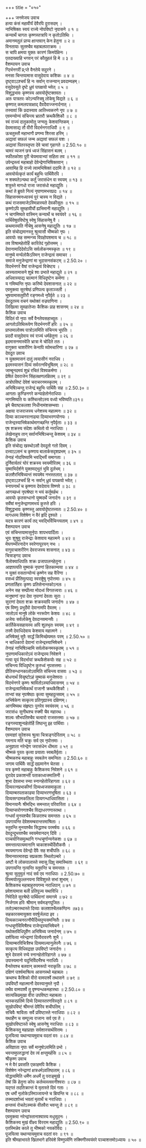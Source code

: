 +++
title = "०५०"

+++
जनमेजय उवाच  
हत्या कंसं महावीर्यं देवैरपि दुरासदम् ।  
नाभिषिक्तः स्वयं राज्ये नोपविष्टो नृपासने ॥ १ ॥  
कन्यार्थे चागतः कृष्णस्तत्रापि न कृतोऽतिथिः ।  
अमानमतुलं प्राप्य क्षान्तवान् केन हेतुना ॥ २ ॥  
विनतायाः सुतश्चैव महाबलपराक्रमः ।  
स चापि क्षमया युक्तः कारणं किमपेक्षिनः ।  
एतदाख्याहि भगवन् परं कौतूहलं हि मे ॥ ३ ॥  
वैशम्पायन उवाच  
ग्दिर्भनगरीं प्र;प्ते वैनतेये सदुरने ।  
मनसा चिन्तयामास वासुदेवाय कशिकः ॥ ४ ॥  
दृष्ट्वाऽऽश्चर्यं हि नः सर्वान् राजन्यान् प्रवदाम्यहम्।  
वसुदेवसुते दृष्टे ध्रुवं पापक्षयो भवेत् ॥ ५ ॥  
विशुद्धभावः कृष्णस्य आवयोर्दृष्टक्तवतः ।  
अतः पात्रतरः कोऽन्यस्त्रिषु लोकेषु विद्यते ॥ ६ ॥  
कृष्णात् कमलपत्राक्षाद् दैवदैवाज्जनार्दनात् ।  
तस्यावां किं प्रदास्याव आतिथ्यकरणे नृप ॥ ७ ॥  
एवमन्योन्यं संचिन्त्य भ्रातरौ क्रथकैशिकौ ॥ ८ ॥  
स्वं राज्यं दातुकामोतु जग्मतुः केशवान्तिकम् ।  
देवमासाद्य तौ वीरौ विदर्भनगराधिपौ ॥ ९ ॥  
ऊचतुस्तौ महाभागौ प्रणम्य शिरसा हरिम् ।  
अद्यावां सफलं जन्म अद्यावां सफलं यशः ।  
अद्यावां पितरस्तृप्ता देवे चावां गृहागते ॥ 2.50.१० ॥  
चामरं व्यजनं छत्रं ध्वजं सिंहासनं बलम् ।  
स्फीतकोशा पुरी चेयमावाभ्यां सहिता तव ॥ ११ ॥  
उपेन्द्रस्त्वं महाबाहो देवेन्द्रेणाभिषिक्तवान् ।  
आवामिह हि राज्ये त्वामभिषिक्तं ददामि ते ॥ १२ ॥  
आवयोर्यत्कृतं कार्यं बहुभिः पार्थिवैरपि ।  
न शक्यतेऽन्यथा कर्तुं जरासंधेन वा स्वयम् ॥ १३ ॥  
शत्रुस्ते मागधो राजा जरासंधो महाद्युतिः ।  
कथां ते ब्रुवते नित्यं नृपाणामभयप्रदः ॥ १४ ॥  
सिंहासनमनध्यास्यं पुरं चास्य न विद्यते ।  
कथं राजसमाजेऽस्मिन्नास्यते देवकीसुतः ॥ १५ ॥  
कृष्णोऽपि सुमहावीर्यो ह्यभिमानी महाद्युतिः ।  
न चागमिष्यते वास्मिन् कन्यार्थे च स्वयंवरे ॥ १६ ॥  
पार्थिवेषूपविष्टेषु स्वेषु सिंहासनेषु वै ।  
कथमास्यति नीचेषु आसनेषु महाद्युतिः ॥ १७ ॥  
इति संचोद्यमानस्तु श्रुत्वासौ भीष्मको नृपः ।  
आवयोः सह सम्मन्त्र्य विग्रहोपशमाय च ॥ १८ ॥  
तव विश्रामहेतोर्हि कारितेदं गृहोत्तमम् ।  
देवानामादिदेवोऽसि सर्वलोकनमस्कृतः ॥ १९ ॥  
मानुष्ये मर्न्यलोकैऽस्मिन् राजेन्द्रत्वं समाचर ।  
समाजे मनुजेन्द्राणां मा भूदासनसंकटम् ॥ 2.50.२० ।  
विदर्भनगरे वैषां राजेन्द्रत्वं विचेष्टय ।  
आस्यतामासने शुभ्रे श्वः प्रभाते महाद्युते ॥ २१ ॥  
अधिवास्याद्य चात्मानं विधिदृष्टेन कर्मणा ।  
य गमिष्यन्ति नृपाः करिष्ये देवशासनात् ॥ २२ ॥  
एवमुक्त्वा सुरश्रेष्ठं प्रणिपत्य कृताञ्जली ।  
भूषयामासतुवीरौ रङ्गमध्ये नृपैर्वृते ॥ २३ ॥  
देवदूतस्य वचनं यथोक्तं वज्रपाणिना ।  
लिखित्वा सुमहातेजाः कैशिकः प्राह शासनम् ॥ २४ ॥  
कैशिक उवाच  
विदितं वो नृपाः सर्वे वैनतेयसहाच्युतः ।  
आगतोऽतिथिरूपेण विदर्भनगरीं हरिः ॥ २५ ॥  
प्राप्तमालोक्य पात्रोऽयमिति संचिन्त्य भूपतिः ।  
प्रददौ वासुदेवाय स्वं राज्यं धर्महेतुना ॥ २६ ॥  
इदमासनमास्वेति भ्रात्रा मे चोदिते ततः ।  
वागुक्ता चाशरीरेण केनापि व्योमचारिणा ॥ २७ ॥  
देवदूत उवाच  
न युक्तमासनं दातुं त्वयासीनं नराधिप ।  
इदमस्यासनं दिव्यं सर्वरत्नविभूषितम् ॥ २८ ॥  
जाम्बूनदमयं शुभ्रं रचितं विश्वकर्मणा ।  
प्रेषितं देवराजेन सिंहलक्षणलक्षितम् ॥ २९ ॥  
अत्रोपविष्टं देवेशं चराचरनमस्कृतम् ।  
अभिषिञ्चन्तु राजेन्द्रं बहुभिः पार्थिवैः सह ॥ 2.50.३० ॥  
आगताः कुण्डिनगरे कन्याहेतोर्नराधिपाः ।  
नागमिष्यति यः कश्चित्सोऽस्य वध्यो भविष्यति॥३१॥  
इमे चैवाष्टकलशा निधीनामंशसम्भवाः ।  
अक्षया राजराजस्य धनेशस्य महात्मनः ॥ ३२ ॥  
दिव्या काञ्चनरत्नाढ्या दिव्याभरणयोनयः ।  
राजेन्द्रस्याभिषेकार्थमागच्छन्ति नृपैर्वृताः ॥ ३३ ॥  
एष शक्रस्य संदेशः कथितो वो नराधिपाः ।  
लेखेनाहूय तान् सर्वानभिषिञ्चन्तु केशवम् ॥ ३४ ॥  
कैशिक उवाच  
इति संचोद्य खस्थोऽसौ देवदूतो गतो दिवम् ।  
दत्त्वाऽऽसनं च कृष्णाय बालार्कसदृशप्रभम् ॥ ३५ ॥  
तेनाहं नोदयिष्यामि भवद्भिर्ये समागताः ।  
दुर्निवार्यतरं घोरं शक्रस्य स्वयमीरितम् ॥ ३६ ॥  
युष्माभिर्दर्शने युक्तमद्भुतं भुवि दुर्लभम् ।  
कलशैरभिषिच्यन्तं स्वयमेव नभस्तलात् ॥ ३७ ॥  
दृष्ट्वाऽऽश्चर्यं हि नः सर्वान् ध्रुवं पापक्षयो भवेत् ।  
स्नापनार्थं च कृष्णाय देवदेवाय विष्णवे ॥ ३८ ॥  
आगच्छध्वं नृपश्रेष्ठा न भयं कर्तुमर्हथ ।  
आवयोः कृतसन्धानो युष्मदर्थे जनार्दनः ॥ ३९ ॥  
सर्वेषां मनुजेन्द्राणामभयं कुरुते हरिः ।  
विशुद्धभावः कृष्णस्तु आवयोर्दृष्टतत्त्वतः ॥ 2.50.४० ॥  
मागधस्य विशेषेण न वैरं हृदि दृश्यते ।  
यदत्र कारणं कार्यं तद् भवद्भिर्विचिन्त्यताम् ॥ ४१ ॥  
वैशम्पायन उवाच  
एवं संचिन्तयामासुर्नृपाः शापभयार्दिताः ।  
भूयः शुश्रुवु राजेन्द्राः केशवाय महात्मने ॥ ४२ ॥  
मेघगम्भीरनादेन स्वरेणापूरयन् नभः ।  
वागुवाचाशरीरेण देवराजस्य शासनात् ॥ ४३ ॥  
चित्राङ्गद उवाच  
त्रैलोक्याधिपतिः शक्रः प्रजापालनहेतुना ।  
आज्ञापयति युष्माकं नृपाणां हितकाम्यया ॥ ४४ ॥  
न युक्तं वसतान्योन्यं कृष्णेन सह वैरिणा ।  
वसध्वं प्रीतिमुत्पाद्य स्वराष्ट्रेषु नृपोत्तमाः ॥ ४५ ॥  
प्रणतार्तिहरः कृष्णः प्रतिसेनान्तकोऽनलः ।  
अनेन सह सम्प्रीत्या मोदध्वं विगतज्वराः ॥ ४६ ॥  
मानुषाणां नृपा देवा नृपाणां देवताः सुराः ।  
सुराणां देवता शक्रः शक्रस्यापि जनार्दनः ॥ ४७ ॥  
एष विष्णुः प्रभुर्देवो देवानामपि दैवतम् ।  
जातोऽयं मानुषे लोके नररूपेण केशवः ॥ ४८ ॥  
अजेयः सर्वलोकेषु देवदानवमानवैः ।  
कार्तिकेयसहायस्य अपि शूलभृतः स्वयम् ॥ ४९ ॥  
तस्मै देवाधिदेवाय केशवाय महात्मने ।  
अभिषेक्तुं सुरैः सार्द्धं किमिच्छेयमतः परम् ॥ 2.50.५० ॥  
न चाधिकारो देवानां राजेन्द्रस्याभिषेचने ।  
तेनाहं नाभिषिञ्चामि सर्वलोकनमस्कृतम् ॥ ५१ ॥  
नुपाणामधिकारोऽयं राजेन्द्रस्य निवेशने ।  
गत्वा यूयं विदर्भायां क्रथकैशेकयोः सह ॥ ५२ ॥  
संचिन्त्य विधिदृष्टेन कुरुध्वं नृपसत्तमाः ।  
प्रीतिसन्धानकालोऽयमिति संचिन्त्य वासवः ॥ ५३ ॥  
बोधनार्थं विसृष्टोऽहं युष्माकं मनुजेश्वराः ।  
विदर्भनगरे कृष्णः श्रावितोऽस्याधिवासनम् ॥ ५४ ॥  
राजेन्द्रत्वाभिषेकार्थं राजानौ क्रथकैशिकौ ।  
ताभ्यां सह नृपश्रेष्ठाः कृत्वा सुमहदुत्सवम् ॥ ५५ ॥  
अभिषेकेण सत्कृत्य प्रतिगृह्यास्य दक्षिणम्।  
आगमिष्यथ संहृष्टाः पुनरेव स्वयंवरम् ॥ ५६ ॥  
जरासंधः सुनीथश्च रुक्मी चैव महारथः ।  
शाल्वः सौभपतिश्चैव चत्वारो राजसत्तमाः ॥ ५७ ॥  
रङ्गस्याशून्यहेतोर्हि तिष्ठन्तु इह पार्थिवाः ।  
वैशम्पायन उवाच  
एवमाज्ञां सुरेशस्य श्रुत्वा चित्राङ्गदेरिताम् ॥ ५८ ॥  
गमनाय मतिं चक्रुः सर्व एव नृपोत्तमाः ।  
अनुज्ञाता नरेन्द्रेण जरासंधेन धीमता ॥ ५९ ॥  
भीष्मकं पुरतः कृत्वा प्रयाताः स्वबलैर्वृताः ।  
भीष्मकश्च महाबाहुः स्वबलेन समन्वितः ॥ 2.50.६० ॥  
जगाम पार्थिवैः सार्द्धं दह्यमानेन चेतसा ।  
यत्र कृष्णो महाबाहुः कैशिकस्य निवेशने ॥ ६१ ॥  
दूरादेव प्रकाशन्ती पताकाध्वजमालिनी ।  
शुभा देवसभा रम्या स्नानहेतोरिहागता ॥ ६२ ॥  
दिव्यरत्नप्रभाकीर्णा दिव्यध्वजसमाकुला ।  
दिव्याम्बरपताकाढ्या दिव्याभरणभूषिता ॥ ६३ ॥  
दिव्यस्रग्दामकलिला दिव्यगन्धाधिवासिता ।  
विमानयानैः श्रीमद्भिः समन्तात् परिवारिता ॥ ६४ ॥  
दिव्याप्सरोगणाश्चैव विद्याधरगणास्तथा ।  
गन्धर्वा मुनयश्चैव किन्नराश्च समन्ततः ॥ ६५ ॥  
उपगायन्ति देवेशमम्बरान्तरमाश्रिताः ।  
स्तुवन्ति मुनयश्चैव सिद्धाश्च परमर्षयः ॥ ६६ ॥  
देवदुन्दुभयश्चैव स्वयमेवानदन् दिवि ।  
पञ्चयोनिसमुत्थानि गन्धचूर्णान्यनेकशः ॥ ६७ ॥  
समन्तात्पात्यमानानि चाकाशस्थैर्दिवौकसैः ।  
स्वयमागत्य देवेन्द्रो दैवैः सह शचीपतिः ॥ ६८ ॥  
विमानवरमारुह्य सप्रकाशः स्थितोऽम्बरे ।  
अष्टौ ये लोकपालास्ते स्वासु दिक्षु समास्थिताः ॥ ६९ ॥  
उपगायन्ति नृत्यन्ति स्तुवन्ति च समन्ततः ।  
श्रुत्वा सुतुमुलं नादं सर्व एव नराधिपाः ॥ 2.50.७० ॥  
विस्मयोत्फुल्लनयना विविशुस्ते सभां शुभाम् ।  
कैशिकश्च महाबाहुरुपगम्य नराधिपान् ॥ ७१ ॥  
प्रवेशयामास बली प्रतिपूज्य यथाविधि ।  
निवेदिते सुरश्रेष्ठे पार्थिवानां समागमे ॥ ७२ ॥  
निर्जगाम हरिः श्रीमान् सर्वमङ्गपूजितः ।  
ततोऽम्बरस्थास्ते दिव्याः कलशाश्चैलकण्ठिनः ॥७३॥  
सहकारसमायुक्ता ववर्षुर्जलदा इव ।  
दिव्यकाञ्चनरत्नौघैर्दिव्यपुप्पसमन्वितैः ॥ ७४ ॥  
गन्धचूर्णविमिश्रैश्च राजेन्द्रस्याभिषेचने ।  
यथोक्तविधिपूर्वेण अभिषिच्य जनार्दनम् ॥ ७५ ॥  
दर्शयित्वा नरेन्द्राणां दिव्यैरावरणैः शुभै ।  
दिव्याम्बरविचित्रैश्च दिव्यमाल्यानुलेपनैः ॥ ७६ ॥  
सत्कृत्य विधिवद्राज्ञ उपविष्टो जनार्दनः ।  
शुभे देवसभे रम्ये स्नानहेतोरिहागते ॥ ७७ ॥  
उपास्यमानो यदुभिर्विदर्भैश्च नराधिपैः ।  
वैनतेयश्च बलवान् कामरूपो नराकृतिः ॥ ७८ ॥  
दक्षिणं पार्श्वमाश्रित्य आसनस्थो महाबलः ।  
क्रथश्च कैशिको वीरो वामपार्श्वे तथासने ॥ ७९ ॥  
उपविष्टौ महात्मानौ देवस्यानुमते नृपौ ।  
तथैव वामपार्श्वे तु वृष्ण्यन्धकमहारथाः ॥ 2.50.८० ॥  
सात्यकिप्रमुखा वीरा उपविष्टा महाबलाः ।  
भास्करप्रतिमे दिव्ये दिव्यास्तरणविस्तृते ॥ ८१ ॥  
सुखोपविष्टं श्रीमन्तं देवैरिव शचीपतिम् ।  
सचिवैः श्राविताः सर्वे प्रविष्टास्ते नराधिपाः ॥ ८२ ॥  
यथार्हेण च सम्पूज्य राजानः सर्व एव ते ।  
सुखोपविष्टास्ते स्वेषु आसनेषु नराधिपाः ॥ ८३ ॥  
कैशिकस्तु महाप्राज्ञः सर्वशास्त्रार्थवित्तमः ।  
पूजयित्वा यथान्यायमुवाच वदतां वरः ॥ ८४ ॥  
कैशिक उवाच  
अविज्ञाता नृपाः सर्वे मानुषोऽयमिति प्रभो ।  
भवन्तमुपरुद्धानां देव त्वं क्षन्तुमर्हसि ॥ ८५ ॥  
श्रीकृष्ण उवाच  
न मे वैरं प्रवसति एकाहमपि कैशिक ।  
विशेषेण नरेन्द्राणां क्षत्रधर्मऽवतिष्ठताम् ॥ ८६ ॥  
योद्धव्यमिति धर्मेण अधर्मे तु पराङ्मुखे ।  
तेषां किं हेतुना कोपः कर्तव्यस्त्ववनीश्वराः ॥ ८७ ॥  
यद्गतं तदतिक्रान्तं ये मृतास्ते दिवं गताः ।  
एष धर्मो नृलोकेऽस्मिञ्जायन्ते च म्रियन्ति च ॥ ८८ ॥  
तस्मादशोच्यं भवतां मृतार्थे च नराधिपाः ।  
क्षन्तव्यं रोचतेऽस्माकं वीतवैरा भवन्तु ते ॥ ८९ ॥  
वैशम्पायन उवाच  
एवमुक्त्वा नरेन्द्रांस्तानाश्वास्य मधुसूदनः ।  
कैशिकस्य मुखं वीक्ष्य विरराम महाद्युतिः ॥ 2.50.९० ॥  
एतस्मिन्नेव काले तु भीष्मको नयकोविदः ।  
पूजयित्वा यथान्यायमुवाच वदतां वरः ॥ ९१ ॥  
इति श्रीमहाभारते खिलभागे हरिवंशे विष्णुपर्वणि रुक्मिणीस्वयंवरे पञ्चाशत्तमोऽध्यायः ॥ ५० ॥